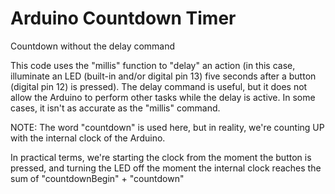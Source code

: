 # Arduino Countdown Timer

Countdown without the delay command

This code uses the "millis" function to "delay" an action (in this case, illuminate an LED (built-in and/or digital pin 13) five seconds after a button (digital pin 12) is pressed).
The delay command is useful, but it does not allow the Arduino to perform other tasks while the delay is active. In some cases, it isn't as accurate as the "millis" command. 


NOTE: The word "countdown" is used here, but in reality, we're counting UP with the internal clock of the Arduino.

 In practical terms, we're starting the clock from the moment the button is pressed, and turning the LED off the moment the internal clock reaches the sum of "countdownBegin" + "countdown"  
